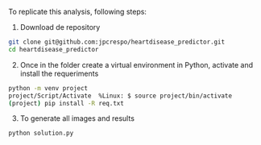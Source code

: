 To replicate this analysis, following steps:

1. Download de repository

```sh
git clone git@github.com:jpcrespo/heartdisease_predictor.git
cd heartdisease_predictor
```

2. Once in the folder create a virtual environment in Python, activate
   and install the requeriments

```sh
python -m venv project
project/Script/Activate  %Linux: $ source project/bin/activate
(project) pip install -R req.txt
```

3. To generate all images and results

```
python solution.py
```
